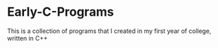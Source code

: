 # Early-C-Programs
This is a collection of programs that I created in my first year of college, written in C++
